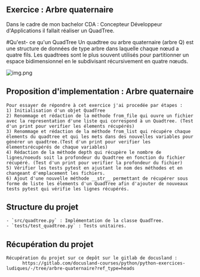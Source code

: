 ## Exercice : Arbre quaternaire
Dans le cadre de mon bachelor CDA : Concepteur Développeur d'Applications il fallait réaliser un QuadTree.

#Qu'est- ce qu'un QuadTree
Un quadtree ou arbre quaternaire (arbre Q) est une structure de données de type arbre dans laquelle chaque nœud a quatre fils. Les quadtrees sont le plus souvent utilisés pour partitionner un espace bidimensionnel en le subdivisant récursivement en quatre nœuds. 

![img.png](files/quadtree.png)

## Proposition d'implementation : Arbre quaternaire
    Pour essayer de répondre à cet exercice j'ai procedée par étapes :
    1) Initialisation d'un objet QuadTree
    2) Renommage et rédaction de la méthode from_file qui ouvre un fichier avec la representation d'une liste qui correspond à un Quadtree. (Test d'un print pour verifier les élements récupérés)
    3) Renommage et rédaction de la méthode from_list qui récupére chaque élements du quadtree et qui les mets dans des nouvelles variables pour générer un quadtree.(Test d'un print pour verifier les élementsrécupérés de chaque variables)
    4) Rédaction de la méthode depth qui récupère le nombre de lignes/noeuds soit la profondeur du Quadtree en fonction du fichier récupéré. (Test d'un print pour verifier la profondeur du fichier)
    5) Vérifier les tests pytest en ajustant le nom des méthodes et en changeant d'emplacement les fichiers.
    6) Ajout d'une nouvelle méthode __str__ permettant de récupérer sous forme de liste les élements d'un QuadTree afin d'ajouter de nouveaux tests pytest qui vérifie les lignes récupérés.
    
## Structure du projet
    - `src/quadtree.py` : Implémentation de la classe QuadTree.
    - `tests/test_quadtree.py` : Tests unitaires.

## Récupération du projet
    Récupération du projet sur ce depôt sur le gitlab de docusland :
          https://gitlab.com/docusland-courses/python/python-exercices-ludiques/-/tree/arbre-quaternaire?ref_type=heads
    



